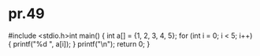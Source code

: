 # pr.49
#include <stdio.h>int main() {
  int a[] = {1, 2, 3, 4, 5};
  for (int i = 0; i < 5; i++) {
    printf("%d ", a[i]);
  }
  printf("\n");
  return 0;
}
